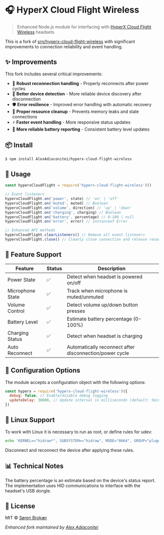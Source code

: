 # 🎧 HyperX Cloud Flight Wireless

> Enhanced Node.js module for interfacing with [HyperX Cloud Flight Wireless](https://www.hyperxgaming.com/unitedstates/us/headsets/cloud-flight-wireless-gaming-headset) headsets

This is a fork of [srn/hyperx-cloud-flight-wireless](https://github.com/srn/hyperx-cloud-flight-wireless) with significant improvements to connection reliability and event handling.

## ✨ Improvements

This fork includes several critical improvements:

- 🔄 **Robust reconnection handling** - Properly reconnects after power cycles
- 🔌 **Better device detection** - More reliable device discovery after disconnection
- 🛡️ **Error resilience** - Improved error handling with automatic recovery
- 🧹 **Proper resource cleanup** - Prevents memory leaks and stale connections
- ⚡ **Faster event handling** - More responsive status updates
- 🔋 **More reliable battery reporting** - Consistent battery level updates

## 📦 Install

```sh
$ npm install AlexAdiaconitei/hyperx-cloud-flight-wireless
```

## 🚀 Usage

```js
const hyperxCloudFlight = require('hyperx-cloud-flight-wireless')()

// Event listeners
hyperxCloudFlight.on('power', state) // 'on' | 'off'
hyperxCloudFlight.on('muted', muted) // Boolean
hyperxCloudFlight.on('volume', direction) // 'up' | 'down'
hyperxCloudFlight.on('charging', charging) // Boolean
hyperxCloudFlight.on('battery', percentage) // 0-100 | null
hyperxCloudFlight.on('error', error) // instanceof Error

// Enhanced API methods
hyperxCloudFlight.clearListeners() // Remove all event listeners
hyperxCloudFlight.close() // Cleanly close connection and release resources
```

## 📝 Feature Support

| Feature          | Status | Description                                             |
| ---------------- | ------ | ------------------------------------------------------- |
| Power State      | ✅     | Detect when headset is powered on/off                   |
| Microphone State | ✅     | Track when microphone is muted/unmuted                  |
| Volume Control   | ✅     | Detect volume up/down button presses                    |
| Battery Level    | ✅     | Estimate battery percentage (0-100%)                    |
| Charging Status  | ✅     | Detect when headset is charging                         |
| Auto Reconnect   | ✅     | Automatically reconnect after disconnection/power cycle |

## 🔧 Configuration Options

The module accepts a configuration object with the following options:

```js
const hyperx = require('hyperx-cloud-flight-wireless')({
  debug: false, // Enable/disable debug logging
  updateDelay: 30000, // Update interval in milliseconds (default: 5min)
})
```

## 🐧 Linux Support

To work with Linux it is necessary to run as root, or define rules for udev:

```sh
echo 'KERNEL=="hidraw*", SUBSYSTEM=="hidraw", MODE="0664", GROUP="plugdev"' | sudo tee -a /etc/udev/rules.d/99-hidraw-permissions.rules && sudo udevadm control --reload-rules
```

Disconnect and reconnect the device after applying these rules.

## 📊 Technical Notes

The battery percentage is an estimate based on the device's status report. The implementation uses HID communications to interface with the headset's USB dongle.

## 📄 License

MIT © [Søren Brokær](https://srn.io)

_Enhanced fork maintained by [Alex Adiaconitei](https://github.com/AlexAdiaconitei)_
